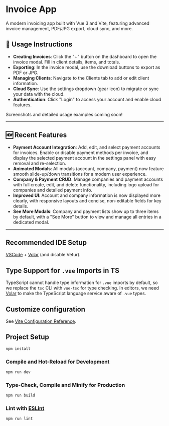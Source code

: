 # Invoice App

A modern invoicing app built with Vue 3 and Vite, featuring advanced invoice management, PDF/JPG export, cloud sync, and more.

## 🚀 Usage Instructions

- **Creating Invoices**: Click the "+" button on the dashboard to open the invoice modal. Fill in client details, items, and totals.
- **Exporting**: In the invoice modal, use the download buttons to export as PDF or JPG.
- **Managing Clients**: Navigate to the Clients tab to add or edit client information.
- **Cloud Sync**: Use the settings dropdown (gear icon) to migrate or sync your data with the cloud.
- **Authentication**: Click "Login" to access your account and enable cloud features.

Screenshots and detailed usage examples coming soon!

---

## 🆕 Recent Features

- **Payment Account Integration**: Add, edit, and select payment accounts for invoices. Enable or disable payment methods per invoice, and display the selected payment account in the settings panel with easy removal and re-selection.
- **Animated Modals**: All modals (account, company, payment) now feature smooth slide-up/down transitions for a modern user experience.
- **Company & Payment CRUD**: Manage companies and payment accounts with full create, edit, and delete functionality, including logo upload for companies and detailed payment info.
- **Improved UI**: Account and company information is now displayed more clearly, with responsive layouts and concise, non-editable fields for key details.
- **See More Modals**: Company and payment lists show up to three items by default, with a "See More" button to view and manage all entries in a dedicated modal.

---

## Recommended IDE Setup

[VSCode](https://code.visualstudio.com/) + [Volar](https://marketplace.visualstudio.com/items?itemName=Vue.volar) (and disable Vetur).

## Type Support for `.vue` Imports in TS

TypeScript cannot handle type information for `.vue` imports by default, so we replace the `tsc` CLI with `vue-tsc` for type checking. In editors, we need [Volar](https://marketplace.visualstudio.com/items?itemName=Vue.volar) to make the TypeScript language service aware of `.vue` types.

## Customize configuration

See [Vite Configuration Reference](https://vite.dev/config/).

## Project Setup

```sh
npm install
```

### Compile and Hot-Reload for Development

```sh
npm run dev
```

### Type-Check, Compile and Minify for Production

```sh
npm run build
```

### Lint with [ESLint](https://eslint.org/)

```sh
npm run lint
```
